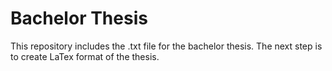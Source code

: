 # Bachelor Thesis 
This repository includes the .txt file for the bachelor thesis. The next step is to create LaTex format of the thesis. 
